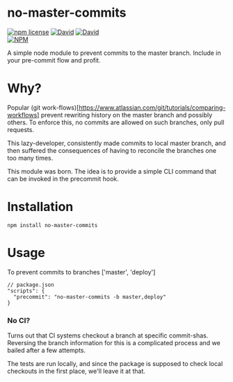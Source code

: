 # no-master-commits
<!-- badge -->
[![npm license](https://img.shields.io/npm/l/no-master-commits.svg)](https://www.npmjs.com/package/no-master-commits)
[![David](https://david-dm.org/sramam/no-master-commits/status.svg)](https://david-dm.org/sramam/no-master-commits)
[![David](https://david-dm.org/sramam/no-master-commits/dev-status.svg)](https://david-dm.org/sramam/no-master-commits?type=dev)
<br/>
[![NPM](https://nodei.co/npm/no-master-commits.png?downloads=true&downloadRank=true&stars=true)](https://nodei.co/npm/no-master-commits/)
<!-- endbadge -->

A simple node module to prevent commits to the master branch. Include in your pre-commit flow and profit.

# Why?

Popular (git work-flows)[https://www.atlassian.com/git/tutorials/comparing-workflows] prevent rewriting history
on the master branch and possibly others. To enforce this, no commits are allowed on such branches, only pull requests.

This lazy-developer, consistently made commits to local master branch,
and then suffered the consequences of having to reconcile the branches one too many times.

This module was born. The idea is to provide a simple CLI command that can be invoked in the precommit hook.

# Installation
```
npm install no-master-commits
```

# Usage
To prevent commits to branches ['master', 'deploy']
```
// package.json
"scripts": {
  "precommit": "no-master-commits -b master,deploy"
}
```

### No CI?
Turns out that CI systems checkout a branch at specific commit-shas.
Reversing the branch information for this is a complicated process and we bailed after a few attempts.

The tests are run locally, and since the package is supposed to check
local checkouts in the first place, we'll leave it at that.

